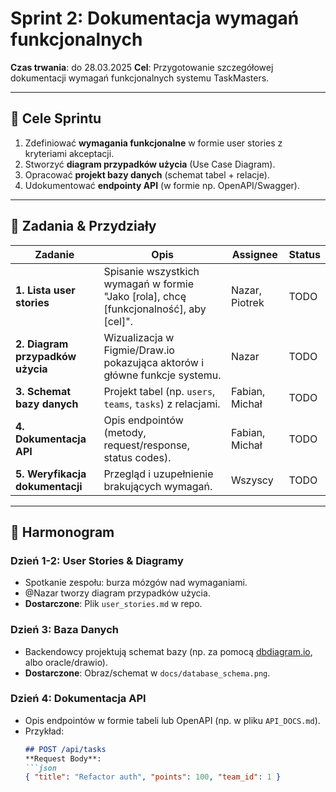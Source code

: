 # Sprint 2: Dokumentacja wymagań funkcjonalnych  
**Czas trwania**: do 28.03.2025 
**Cel**: Przygotowanie szczegółowej dokumentacji wymagań funkcjonalnych systemu TaskMasters.  

---

## 🎯 **Cele Sprintu**  
1. Zdefiniować **wymagania funkcjonalne** w formie user stories z kryteriami akceptacji.  
2. Stworzyć **diagram przypadków użycia** (Use Case Diagram).  
3. Opracować **projekt bazy danych** (schemat tabel + relacje).  
4. Udokumentować **endpointy API** (w formie np. OpenAPI/Swagger).  

---

## 📝 **Zadania & Przydziały**  
| Zadanie | Opis | Assignee | Status |  
|---------|------|----------|--------|  
| **1. Lista user stories** | Spisanie wszystkich wymagań w formie "Jako [rola], chcę [funkcjonalność], aby [cel]". | Nazar, Piotrek | TODO |  
| **2. Diagram przypadków użycia** | Wizualizacja w Figmie/Draw.io pokazująca aktorów i główne funkcje systemu. | Nazar | TODO |  
| **3. Schemat bazy danych** | Projekt tabel (np. `users`, `teams`, `tasks`) z relacjami. | Fabian, Michał | TODO |  
| **4. Dokumentacja API** | Opis endpointów (metody, request/response, status codes). | Fabian, Michał | TODO |  
| **5. Weryfikacja dokumentacji** | Przegląd i uzupełnienie brakujących wymagań. | Wszyscy | TODO |  

---

## 📅 **Harmonogram**  
### **Dzień 1-2**: User Stories & Diagramy  
- Spotkanie zespołu: burza mózgów nad wymaganiami.  
- @Nazar tworzy diagram przypadków użycia.  
- **Dostarczone**: Plik `user_stories.md` w repo.  

### **Dzień 3**: Baza Danych  
- Backendowcy projektują schemat bazy (np. za pomocą [dbdiagram.io](https://dbdiagram.io/), albo oracle/drawio).  
- **Dostarczone**: Obraz/schemat w `docs/database_schema.png`.  

### **Dzień 4**: Dokumentacja API  
- Opis endpointów w formie tabeli lub OpenAPI (np. w pliku `API_DOCS.md`).  
- Przykład:  
  ```markdown
  ## POST /api/tasks  
  **Request Body**:  
  ```json
  { "title": "Refactor auth", "points": 100, "team_id": 1 }
